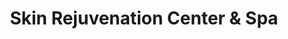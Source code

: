 ---
title: "Skin Rejuvenation Center & Spa"
url: /danvers/skin-rejuvenation-center-und-spa/
shop: Massage
---